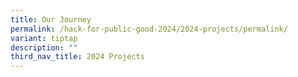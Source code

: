 ```yaml
---
title: Our Journey
permalink: /hack-for-public-good-2024/2024-projects/permalink/
variant: tiptap
description: ""
third_nav_title: 2024 Projects
---
```

